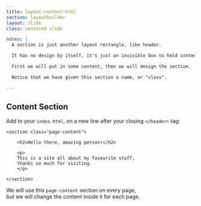 ```yaml
---
title: layout-content-html
section: layoutbuilder
layout: slide
class: centered-slide

notes: |
  A section is just another layout rectangle, like header.

  It has no design by itself, it's just an invisible box to hold content.

  First we will put in some content, then we will design the section.

  Notice that we have given this section a name, or "class".

---
```


## Content Section

Add to your `index.html`, on a new line after your closing `</header>` tag:

    <section class="page-content">

        <h2>Hello there, amazing person!</h2>

        <p>
        This is a site all about my favourite stuff, 
        thanks so much for visiting.
        </p>

    </section>

We will use this `page-content` section on every page,<br>
but we will change the content inside it for each page.
